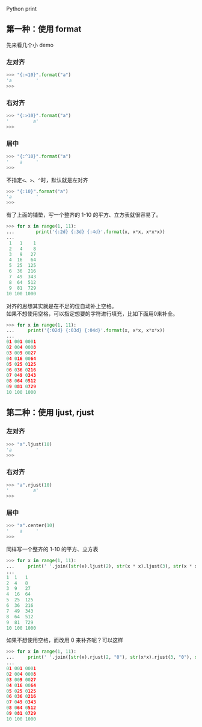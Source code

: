 Python print
<a name="aQuXY"></a>
## 第一种：使用 format
先来看几个小 demo
<a name="ttE8H"></a>
### 左对齐
```python
>>> "{:<10}".format("a")
'a         '
>>> 
```
<a name="WxKh1"></a>
### 右对齐
```python
>>> "{:>10}".format("a")
'         a'
>>> 
```
<a name="Vr1ST"></a>
### 居中
```python
>>> "{:^10}".format("a")
'    a     '
>>> 
```
不指定`<`、`>`、`^`时，默认就是左对齐
```python
>>> "{:10}".format("a")
'a         '
>>> 
```
有了上面的铺垫，写一个整齐的 1-10 的平方、立方表就很容易了。
```python
>>> for x in range(1, 11):
...        print('{:2d} {:3d} {:4d}'.format(x, x*x, x*x*x))
...
 1   1    1
 2   4    8
 3   9   27
 4  16   64
 5  25  125
 6  36  216
 7  49  343
 8  64  512
 9  81  729
10 100 1000
```
对齐的思想其实就是在不足的位自动补上空格。<br />如果不想使用空格，可以指定想要的字符进行填充，比如下面用0来补全。
```python
>>> for x in range(1, 11):
...     print('{:02d} {:03d} {:04d}'.format(x, x*x, x*x*x))
... 
01 001 0001
02 004 0008
03 009 0027
04 016 0064
05 025 0125
06 036 0216
07 049 0343
08 064 0512
09 081 0729
10 100 1000
```
<a name="buoDG"></a>
## 第二种：使用 ljust, rjust
<a name="R8ivt"></a>
### 左对齐
```python
>>> "a".ljust(10)
'a         '
>>> 
```
<a name="iCQfZ"></a>
### 右对齐
```python
>>> "a".rjust(10)
'         a'
>>> 
```
<a name="Gsbwp"></a>
### 居中
```python
>>> "a".center(10)
'    a     '
>>> 
```
同样写一个整齐的 1-10 的平方、立方表
```python
>>> for x in range(1, 11):
...     print(' '.join([str(x).ljust(2), str(x * x).ljust(3), str(x * x * x).ljust(4)]))
... 
1  1   1   
2  4   8   
3  9   27  
4  16  64  
5  25  125 
6  36  216 
7  49  343 
8  64  512 
9  81  729 
10 100 1000
```
如果不想使用空格，而改用 0 来补齐呢？可以这样
```python
>>> for x in range(1, 11):
...     print(' '.join([str(x).rjust(2, "0"), str(x*x).rjust(3, "0"), str(x*x*x).rjust(4, "0")]))
... 
01 001 0001
02 004 0008
03 009 0027
04 016 0064
05 025 0125
06 036 0216
07 049 0343
08 064 0512
09 081 0729
10 100 1000
```
